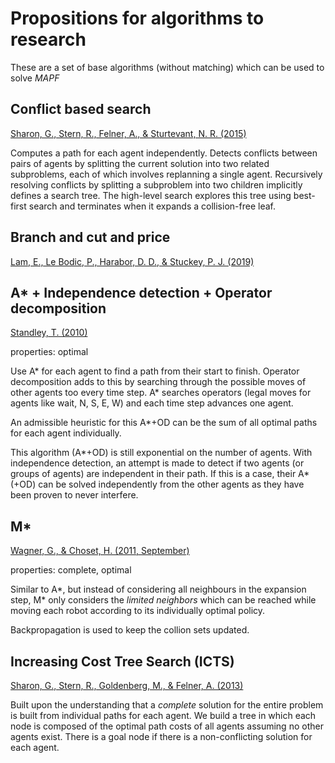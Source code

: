 # Propositions for algorithms to research

These are a set of base algorithms (without matching) which can be used to solve *MAPF*

## Conflict based search
[Sharon, G., Stern, R., Felner, A., & Sturtevant, N. R. (2015)](https://www.aaai.org/ocs/index.php/AAAI/AAAI12/paper/viewFile/5062/5239)

Computes a path for each agent independently. Detects conflicts
between pairs of agents by splitting the current solution into 
two related subproblems, each of which involves replanning a single agent. 
Recursively resolving conflicts by splitting a subproblem into two children implicitly
defines a search tree. The high-level search explores this
tree using best-first search and terminates when it expands
a collision-free leaf.

## Branch and cut and price
[Lam, E., Le Bodic, P., Harabor, D. D., & Stuckey, P. J. (2019)](https://harabor.net/data/papers/llhs-bcpfmapf-ijcai19.pdf)

## A* + Independence detection + Operator decomposition

[Standley, T. (2010)](https://www.cs.huji.ac.il/~jeff/aaai10/02/AAAI10-039.pdf)

properties: optimal

Use A* for each agent to find a path from their
start to finish. Operator decomposition adds to 
this by searching through the possible moves of 
other agents too every time step. A* searches 
operators (legal moves for agents like wait, N, S, E, W)
and each time step advances one agent.

An admissible heuristic for this A*+OD can be the sum
of all optimal paths for each agent individually.

This algorithm (A*+OD) is still exponential on the 
number of agents. With independence detection, an
attempt is made to detect if two agents (or groups 
of agents) are independent in their path. If this
is a case, their A* (+OD) can be solved independently
from the other agents as they have been proven to never
interfere.

## M*

[Wagner, G., & Choset, H. (2011, September)](https://ieeexplore-ieee-org.tudelft.idm.oclc.org/document/6095022)

properties: complete, optimal

Similar to A*, but instead of considering all neighbours 
in the expansion step, M* only considers the *limited neighbors*
which can be reached while moving each robot according to its individually optimal policy.

Backpropagation is used to keep the collion sets updated.

## Increasing Cost Tree Search (ICTS)
[Sharon, G., Stern, R., Goldenberg, M., & Felner, A. (2013)](https://people.engr.tamu.edu/guni/Papers/ICTS-IJCAI11.pdf)

Built upon the understanding that a *complete* solution for the 
entire problem is built from individual paths for each agent.
We build a tree in which each node is composed of the optimal path costs of all agents
assuming no other agents exist. There is a goal node if there is a non-conflicting
solution for each agent.
